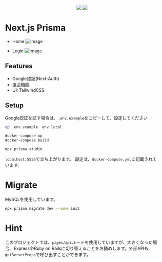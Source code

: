 <p align="center">
<img src="https://img.shields.io/badge/PRS-Welcome-7D83FD" />

<img src="https://img.shields.io/badge/LICENSE-MIT-7D83FD" />
</p>

# Next.js Prisma

- Home
![image](https://user-images.githubusercontent.com/40055484/128654877-d831021a-d6a4-4046-9734-b635b60a62d8.png)

- Login
![image](https://user-images.githubusercontent.com/40055484/128654884-211ad309-d66f-4a13-8f78-fdb609e066ec.png)

## Features
- Google認証(Next-Auth)
- 退会機能
- UI: TailwindCSS

## Setup
Google認証を試す場合は、`.env.example`をコピーして、設定してください

```sh
cp .env.example .env.local
```

```sh
docker-compose up
docker-compose build
```

```sh
npx prisma studio
```

`localhost:5555`で立ち上がります。
設定は、`docker-compose.yml`に記載されています。

# Migrate

MySQLを使用しています。

```sh
npx prisma migrate dev --name init
```

# Hint
このプロジェクトでは、`pages/api`ルートを使用していますが、大きくなった場合、ExpressやRuby on Railsに切り替えることをお勧めします。外部APIも、`getServerProps`で呼び出すことができます。
